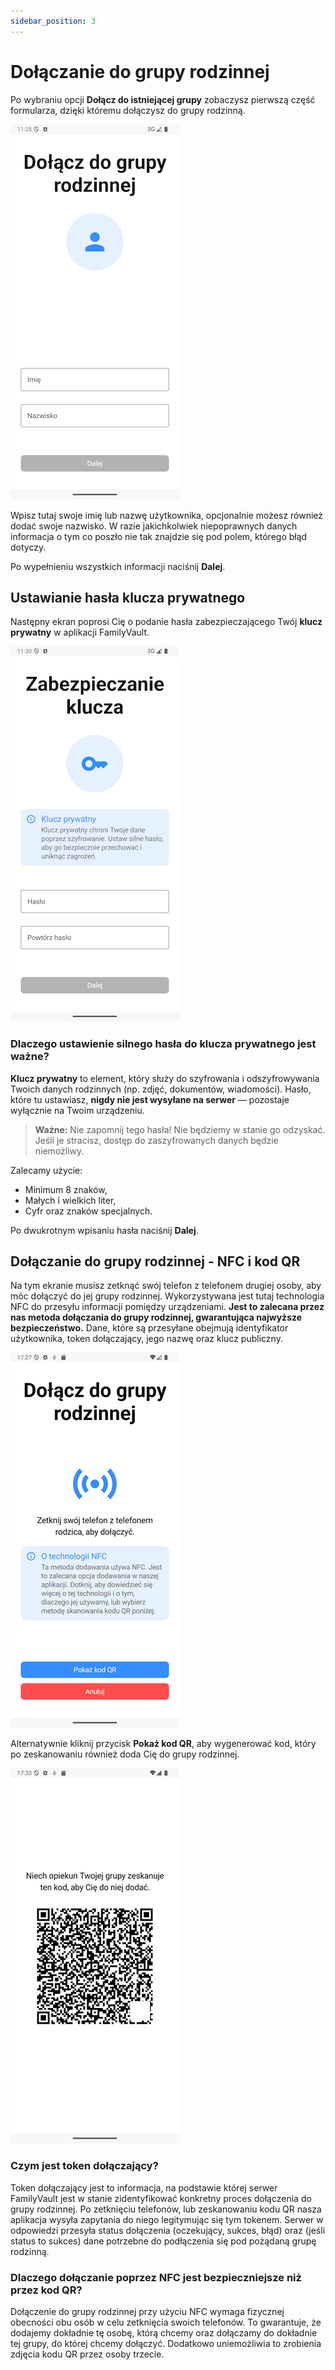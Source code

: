 ```yaml
---
sidebar_position: 3
---
```


# Dołączanie do grupy rodzinnej 

Po wybraniu opcji **Dołącz do istniejącej grupy** zobaczysz pierwszą część formularza, dzięki któremu dołączysz do grupy rodzinną.

![Join family group form](./img/family_group_join_info.png)

Wpisz tutaj swoje imię lub nazwę użytkownika, opcjonalnie możesz również dodać swoje nazwisko.
W razie jakichkolwiek niepoprawnych danych informacja o tym co poszło nie tak znajdzie się pod polem, którego błąd dotyczy.

Po wypełnieniu wszystkich informacji naciśnij **Dalej**.


## Ustawianie hasła klucza prywatnego

Następny ekran poprosi Cię o podanie hasła zabezpieczającego Twój **klucz prywatny** w aplikacji FamilyVault.

![Private key password](./img/private_key_password.png)

### Dlaczego ustawienie silnego hasła do klucza prywatnego jest ważne?

**Klucz prywatny** to element, który służy do szyfrowania i odszyfrowywania Twoich danych rodzinnych (np. zdjęć, dokumentów, wiadomości). Hasło, które tu ustawiasz, **nigdy nie jest wysyłane na serwer** — pozostaje wyłącznie na Twoim urządzeniu.

>  **Ważne:** Nie zapomnij tego hasła! Nie będziemy w stanie go odzyskać. Jeśli je stracisz, dostęp do zaszyfrowanych danych będzie niemożliwy.

Zalecamy użycie:
- Minimum 8 znaków,
- Małych i wielkich liter,
- Cyfr oraz znaków specjalnych.

Po dwukrotnym wpisaniu hasła naciśnij **Dalej**.

## Dołączanie do grupy rodzinnej - NFC i kod QR

Na tym ekranie musisz zetknąć swój telefon z telefonem drugiej osoby, aby móc dołączyć do jej grupy rodzinnej. Wykorzystywana jest tutaj technologia NFC do przesyłu informacji pomiędzy urządzeniami. **Jest to zalecana przez nas metoda dołączania do grupy rodzinnej, gwarantująca najwyższe bezpieczeństwo.** Dane, które są przesyłane obejmują identyfikator użytkownika, token dołączający, jego nazwę oraz klucz publiczny. 

![NFC screen](./img/join_family_group_nfc.png)

Alternatywnie kliknij przycisk **Pokaż kod QR**, aby wygenerować kod, który po zeskanowaniu również doda Cię do grupy rodzinnej.

![QR code screen](./img/join_family_group_qr.png)

### Czym jest token dołączający?

Token dołączający jest to informacja, na podstawie której serwer FamilyVault jest w stanie zidentyfikować konkretny proces dołączenia do grupy rodzinnej. Po zetknięciu telefonów, lub zeskanowaniu kodu QR nasza aplikacja wysyła zapytania do niego legitymując się tym tokenem. Serwer w odpowiedzi przesyła status dołączenia (oczekujący, sukces, błąd) oraz (jeśli status to sukces) dane potrzebne do podłączenia się pod pożądaną grupę rodzinną.

### Dlaczego dołączanie poprzez NFC jest bezpieczniejsze niż przez kod QR?

Dołączenie do grupy rodzinnej przy użyciu NFC wymaga fizycznej obecności obu osób w celu zetknięcia swoich telefonów. To gwarantuje, że dodajemy dokładnie tę osobę, którą chcemy oraz dołączamy do dokładnie tej grupy, do której chcemy dołączyć. Dodatkowo uniemożliwia to zrobienia zdjęcia kodu QR przez osoby trzecie.


